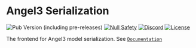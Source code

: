 # Angel3 Serialization

![Pub Version (including pre-releases)](https://img.shields.io/pub/v/angel3_serialize?include_prereleases)
[![Null Safety](https://img.shields.io/badge/null-safety-brightgreen)](https://dart.dev/null-safety)
[![Discord](https://img.shields.io/discord/1060322353214660698)](https://discord.gg/3X6bxTUdCM)
[![License](https://img.shields.io/github/license/dart-backend/angel)](https://github.com/dart-backend/angel/tree/master/packages/serialize/angel_serialize/LICENSE)

The frontend for Angel3 model serialization. See [`Documentation`](https://angel3-docs.dukefirehawk.com/guides/serialization)
